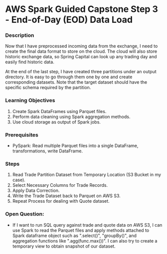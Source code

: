 # AWS Spark Guided Capstone Step 3 - End-of-Day (EOD) Data Load

### Description
Now that I have preprocessed incoming data from the exchange, I need to create the final data format to store on the cloud. The cloud will also store historic exchange data, so Spring Capital can look up any trading day and easily find historic data.

At the end of the last step, I have created three partitions under an output directory. It is easy to go through them one by one and create corresponding datasets. Note that the target dataset should have the specific schema required by the partition.

### Learning Objectives
1. Create Spark DataFrames using Parquet files.
2. Perform data cleaning using Spark aggregation methods.
3. Use cloud storage as output of Spark jobs.

### Prerequisites
- PySpark: Read multiple Parquet files into a single DataFrame, transformations, write DataFrame.

### Steps
1. Read Trade Partition Dataset from Temporary Location (S3 Bucket in my case).
2. Select Necessary Columns for Trade Records.
3. Apply Data Correction.
4. Write the Trade Dataset back to Parquet on AWS S3.
5. Repeat Process for dealing with Quote dataset.

### Open Question:
- If I want to run SQL query against trade and quote data on AWS S3, I can use Spark to read the Parquet files and apply methods attached to Spark dataframe object such as ".select()", "groupBy()", and aggregation functions like ".agg(func.max())". I can also try to create a temporary view to obtain snapshot of our dataset.


